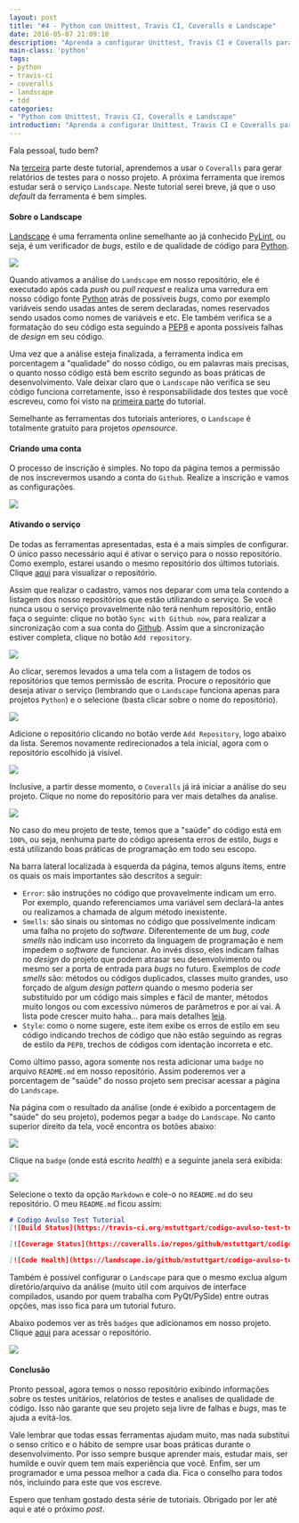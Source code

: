 ```yaml
---
layout: post
title: "#4 - Python com Unittest, Travis CI, Coveralls e Landscape"
date: 2016-05-07 21:09:18
description: "Aprenda a configurar Unittest, Travis CI e Coveralls para o seu projeto Python."
main-class: 'python'
tags:
- python
- travis-ci
- coveralls
- landscape
- tdd
categories:
- "Python com Unittest, Travis CI, Coveralls e Landscape"
introduction: "Aprenda a configurar Unittest, Travis CI e Coveralls para o seu projeto Python."
---
```


Fala pessoal, tudo bem?

Na [terceira](python-com-unittest-travis-ci-coveralls-e-landscape-parte-3-de-4.html) parte deste tutorial, aprendemos a usar o `Coveralls` para gerar relatórios de testes para o nosso projeto. A próxima ferramenta que iremos estudar será o serviço `Landscape`. Neste tutorial serei breve, já que o uso *default* da ferramenta é bem simples.

#### Sobre o Landscape

[Landscape](https://landscape.io/) é uma ferramenta online semelhante ao já conhecido [PyLint](https://www.pylint.org/), ou seja, é um verificador de *bugs*, estilo e de qualidade de código para [Python](https://www.python.org/).

![](/images/mstuttgart/snapshot_32.png)

Quando ativamos a análise do `Landscape` em nosso repositório, ele é executado após cada *push* ou *pull request* e realiza uma varredura em nosso código fonte [Python](https://www.python.org/) atrás de possíveis *bugs*, como por exemplo variáveis sendo usadas antes de serem declaradas, nomes reservados sendo usados como nomes de variáveis e etc. Ele também verifica se a formatação do seu código esta seguindo a [PEP8](https://www.python.org/dev/peps/pep-0008/) e aponta possíveis falhas de *design* em seu código.

Uma vez que a análise esteja finalizada, a ferramenta indica em porcentagem a "qualidade" do nosso código, ou em palavras mais precisas, o quanto nosso código está bem escrito segundo as boas práticas de desenvolvimento. Vale deixar claro que o `Landscape` não verifica se seu código funciona corretamente, isso é responsabilidade dos testes que você escreveu, como foi visto na [primeira parte](python-com-unittest-travis-ci-coveralls-e-landscape-parte-1-de-4.html) do tutorial.

Semelhante as ferramentas dos tutoriais anteriores, o `Landscape` é totalmente gratuito para projetos *opensource*.

#### Criando uma conta

O processo de inscrição é simples. No topo da página temos a permissão de nos inscrevermos usando a conta do `Github`. Realize a inscrição e vamos as configurações.

![](/images/mstuttgart/snapshot_33.png)

#### Ativando o serviço

De todas as ferramentas apresentadas, esta é a mais simples de configurar. O único passo necessário aqui é ativar o serviço para o nosso repositório. Como exemplo, estarei usando o mesmo repositório dos últimos tutoriais. Clique [aqui](https://github.com/mstuttgart/codigo-avulso-test-tutorial) para visualizar o repositório.

Assim que realizar o cadastro, vamos nos deparar com uma tela contendo a listagem dos nosso repositórios que estão utilizando o serviço. Se você nunca usou o serviço provavelmente não terá nenhum repositório, então faça o seguinte: clique no botão `Sync with Github now`, para realizar a sincronização com a sua conta do [Github](https://github.com). Assim que a sincronização estiver completa, clique no botão `Add repository`.

![](/images/mstuttgart/snapshot_34.png)

Ao clicar, seremos levados a uma tela com a listagem de todos os repositórios que temos permissão de escrita. Procure o repositório que deseja ativar o serviço (lembrando que o `Landscape` funciona apenas para projetos `Python`) e o selecione (basta clicar sobre o nome do repositório).

![](/images/mstuttgart/snapshot_35.png)

Adicione o repositório clicando no botão verde `Add Repository`, logo abaixo da lista. Seremos novamente redirecionados a tela inicial, agora com o repositório escolhido já visível.

![](/images/mstuttgart/snapshot_36.png)

 Inclusive, a partir desse momento, o `Coveralls` já irá iniciar a análise do seu projeto. Clique no nome do repositório para ver mais detalhes da analise.

![](/images/mstuttgart/snapshot_37.png)

 No caso do meu projeto de teste, temos que a "saúde" do código está em `100%`, ou seja, nenhuma parte do código apresenta erros de estilo, *bugs* e está utilizando boas práticas de programação em todo seu escopo.

 Na barra lateral localizada à esquerda da página, temos alguns items, entre os quais os mais importantes são descritos a seguir:

 * `Error`: são instruções no código que provavelmente indicam um erro. Por exemplo, quando referenciamos uma variável sem declará-la antes ou realizamos a chamada de algum método inexistente.
 * `Smells`: são sinais ou sintomas no código que possivelmente indicam uma falha no projeto do *software*. Diferentemente de um *bug*, *code smells* não indicam uso incorreto da linguagem de programação e nem impedem o *software* de funcionar. Ao invés disso, eles indicam falhas no *design* do projeto que podem atrasar seu desenvolvimento ou mesmo ser a porta de entrada para *bugs* no futuro. Exemplos de *code smells* são: métodos ou códigos duplicados, classes muito grandes, uso forçado de algum *design pattern* quando o mesmo poderia ser substituído por um código mais simples e fácil de manter, métodos muito longos ou com excessivo números de parâmetros e por aí vai. A lista pode crescer muito haha... para mais detalhes [leia](https://en.wikipedia.org/wiki/Code_smell).
 * `Style`: como o nome sugere, este item exibe os erros de estilo em seu código indicando trechos de código que não estão seguindo as regras de estilo da `PEP8`, trechos de códigos com identação incorreta e etc.

Como último passo, agora somente nos resta adicionar uma `badge` no arquivo `README.md` em nosso repositório. Assim poderemos ver a porcentagem de "saúde" do nosso projeto sem precisar acessar a página do `Landscape`.

Na página com o resultado da análise (onde é exibido a porcentagem de "saúde" do seu projeto), podemos pegar a `badge` do `Landscape`. No canto superior direito da tela, você encontra os botões abaixo:

![](/images/mstuttgart/snapshot_38.png)

Clique na `badge` (onde está escrito *health*) e a seguinte janela será exibida:

![](/images/mstuttgart/snapshot_39.png)

Selecione o texto da opção `Markdown` e cole-o no `README.md` do seu repositório. O meu `README.md` ficou assim:

```markdown
# Codigo Avulso Test Tutorial
[![Build Status](https://travis-ci.org/mstuttgart/codigo-avulso-test-tutorial.svg?branch=master)](https://travis-ci.org/mstuttgart/codigo-avulso-test-tutorial)

[![Coverage Status](https://coveralls.io/repos/github/mstuttgart/codigo-avulso-test-tutorial/badge.svg?branch=master)](https://coveralls.io/github/mstuttgart/codigo-avulso-test-tutorial?branch=master)

[![Code Health](https://landscape.io/github/mstuttgart/codigo-avulso-test-tutorial/master/landscape.svg?style=flat)](https://landscape.io/github/mstuttgart/codigo-avulso-test-tutorial/master)

```

Também é possível configurar o `Landscape` para que o mesmo exclua algum diretório/arquivo da análise (muito útil com arquivos de interface compilados, usando por quem trabalha com PyQt/PySide) entre outras opções, mas isso fica para um tutorial futuro.

Abaixo podemos ver as três `badges` que adicionamos em nosso projeto. Clique [aqui](https://github.com/mstuttgart/codigo-avulso-test-tutorial) para acessar o repositório.

![](/images/mstuttgart/snapshot_40.png)

#### Conclusão

Pronto pessoal, agora temos o nosso repositório exibindo informações sobre os testes unitários, relatórios de testes e analises de qualidade de código. Isso não garante que seu projeto seja livre de falhas e *bugs*, mas te ajuda a evitá-los.

Vale lembrar que todas essas ferramentas ajudam muito, mas nada substitui o senso crítico e o hábito de sempre usar boas práticas durante o desenvolvimento. Por isso sempre busque aprender mais, estudar mais, ser humilde e ouvir quem tem mais experiência que você. Enfim, ser um programador e uma pessoa melhor a cada dia. Fica o conselho para todos nós, incluindo para este que vos escreve.

Espero que tenham gostado desta série de tutoriais. Obrigado por ler até aqui e até o próximo *post*.
